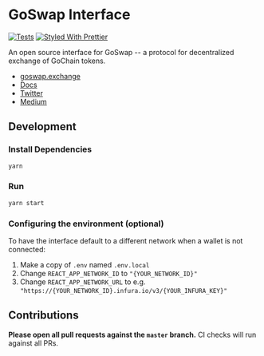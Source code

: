 # GoSwap Interface

[![Tests](https://github.com/goswap/interface/workflows/Tests/badge.svg)](https://github.com/goswap/interface/actions?query=workflow%3ATests)
[![Styled With Prettier](https://img.shields.io/badge/code_style-prettier-ff69b4.svg)](https://prettier.io/)

An open source interface for GoSwap -- a protocol for decentralized exchange of GoChain tokens.

- [goswap.exchange](https://goswap.exchange/)
- [Docs](https://help.goswap.exchange/)
- [Twitter](https://twitter.com/goswapper)
- [Medium](https://medium.com/fast-finance)

## Development

### Install Dependencies

```bash
yarn
```

### Run

```bash
yarn start
```

### Configuring the environment (optional)

To have the interface default to a different network when a wallet is not connected:

1. Make a copy of `.env` named `.env.local`
2. Change `REACT_APP_NETWORK_ID` to `"{YOUR_NETWORK_ID}"`
3. Change `REACT_APP_NETWORK_URL` to e.g. `"https://{YOUR_NETWORK_ID}.infura.io/v3/{YOUR_INFURA_KEY}"` 

## Contributions

**Please open all pull requests against the `master` branch.** 
CI checks will run against all PRs.
